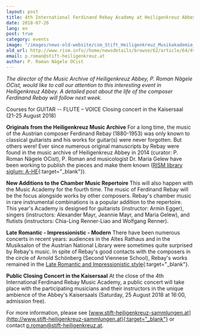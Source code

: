```yaml
---
layout: post
title: 4th International Ferdinand Rebay Academy at Heiligenkreuz Abbey (Austria)
date: 2018-07-26
lang: en
post: true
category: events
image: "/images/news-old-website/csm_Stift_Heiligenkreuz_Musikakademie_hl__17_18_Rebay_Ak_4_Plakat_601a46fe6b.jpg"
old_url: http://www.rism.info//home/newsdetails/browse/62/article/64/4th-international-ferdinand-rebay-academy-at-heiligenkreuz-abbey-austria.html
email: p.roman@stift-heiligenkreuz.at
author: P. Roman Nägele OCist
---
```



_The director of the Music Archive of Heiligenkreuz Abbey, P. Roman Nägele OCist, would like to call our attention to this interesting event in Heiligenkreuz Abbey. A detailed post about the life of the composer_ _Ferdinand Rebay will follow next week._

Courses for GUITAR -- FLUTE – VOICE
Closing concert in the Kaisersaal (21-25 August 2018)

**Originals from the Heiligenkreuz Music Archive**
For a long time, the music of the Austrian composer Ferdinand Rebay (1880-1953) was only known to classical guitarists and his works for guitar(s) were never forgotten. But others were! Ever since numerous original manuscripts by Rebay were found in the music archive of Heiligenkreuz Abbey in 2014 (curator: P. Roman Nägele OCist), P. Roman and musicologist Dr. Maria Gelew have been working to publish the pieces and make them known ([RISM library siglum: A-HE](https://opac.rism.info/search?View=rism&siglum=A-HE&Language=en){:target="_blank"}).

**New Additions to the Chamber Music Repertoire**
This will also happen with the Music Academy for the fourth time. The music of Ferdinand Rebay will be the focus alongside works by other composers. Rebay's chamber music in rare instrumental combinations is a popular addition to the repertoire. This year's Academy is designed for guitarists (instructor: Armin Egger), singers (instructors: Alexander Mayr, Jeannie Mayr, and Maria Gelew), and flutists (instructors: Chia-Ling Renner-Liao and Wolfgang Renner).

**Late Romantic - Impressionistic - Modern**
There have been numerous concerts in recent years: audiences in the Altes Rathaus and in the Musiksalon of the Austrian National Library were sometimes quite surprised by Rebay's music. In spite of Rebay's good contacts with the composers in the circle of Arnold Schönberg (Second Viennese School), Rebay's works remained in the [Late Romantic and Impressionistic style](http://www.stift-heiligenkreuz-sammlungen.at/musikarchiv/ferdinand-rebay/hoerbeispiele/){:target="_blank"}.

**Public Closing Concert in the Kaisersaal**
At the close of the 4th International Ferdinand Rebay Music Academy, a public concert will take place with the participating musicians and their instructors in the unique ambience of the Abbey's Kaisersaals (Saturday, 25 August 2018 at 16:00, admission free).

For more information, please see [www.stift-heiligenkreuz-sammlungen.at](http://www.stift-heiligenkreuz-sammlungen.at){:target="_blank"} or contact [p.roman@stift-heiligenkreuz.at](mailto:p.roman@stift-heiligenkreuz.at).

<script type="text/javascript">var switchTo5x=true;</script><script type="text/javascript" src="http://w.sharethis.com/button/buttons.js"></script><script type="text/javascript">stLight.options({publisher: "9b601438-1ce1-49d8-bfd7-9cff5df54c17", doNotHash: false, doNotCopy: false, hashAddressBar: false});</script>